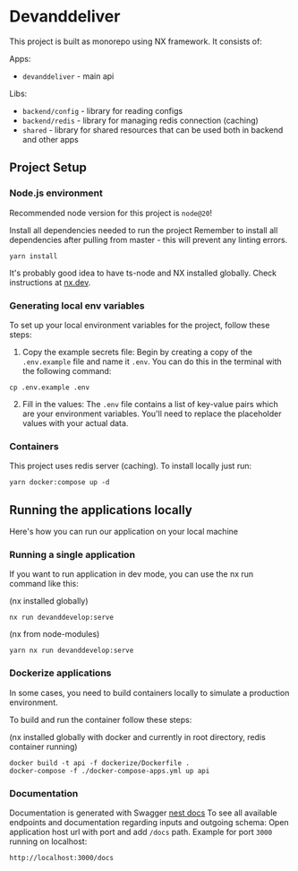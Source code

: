 # Devanddeliver

This project is built as monorepo using NX framework. It consists of:

Apps:
- `devanddeliver` - main api

Libs:
- `backend/config` - library for reading configs
- `backend/redis` - library for managing redis connection (caching)
- `shared` - library for shared resources that can be used both in backend and other apps

## Project Setup

### Node.js environment

Recommended node version for this project is `node@20`!

Install all dependencies needed to run the project
Remember to install all dependencies after pulling from master - this will prevent any linting errors.

```shell
yarn install
```

It's probably good idea to have ts-node and NX installed globally. Check instructions at [nx.dev](https://nx.dev).

### Generating local env variables

To set up your local environment variables for the project, follow these steps:

1. Copy the example secrets file: Begin by creating a copy of the `.env.example` file and name it `.env`.
   You can do this in the terminal with the following command:

```shell
cp .env.example .env
```

2. Fill in the values: The `.env` file contains a list of key-value pairs which are your environment variables.
   You'll need to replace the placeholder values with your actual data.

### Containers

This project uses redis server (caching). To install locally just run:

```
yarn docker:compose up -d
```

## Running the applications locally

Here's how you can run our application on your local machine

### Running a single application

If you want to run application in dev mode, you can use the nx run command like this:

(nx installed globally)
```shell
nx run devanddevelop:serve
```

(nx from node-modules)
```shell
yarn nx run devanddevelop:serve
```

### Dockerize applications

In some cases, you need to build containers locally to simulate a production environment.

To build and run the container follow these steps:

(nx installed globally with docker and currently in root directory, redis container running)
```shell
docker build -t api -f dockerize/Dockerfile .
docker-compose -f ./docker-compose-apps.yml up api
```

### Documentation

Documentation is generated with Swagger [nest docs](https://docs.nestjs.com/openapi/types-and-parameters)
To see all available endpoints and documentation regarding inputs and outgoing schema:
Open application host url with port and add `/docs` path.
Example for port `3000` running on localhost:

```
http://localhost:3000/docs
```
